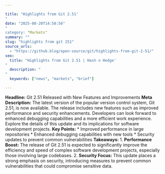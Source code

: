 ```yaml
---

title: "Highlights from Git 2.51'"
date: "2025-08-20T14:58:56""
category: "Markets"
summary: ""
slug: "highlights from git 251"
source_urls:
  - "https://github.blog/open-source/git/highlights-from-git-2-51/"
seo:
  title: "Highlights from Git 2.51 | Hash n Hedge'"
  description: ""
  keywords: ["news", "markets", "brief"]

---
```

**Headline:**  Git 2.51 Released with New Features and Improvements   **Meta Description:**  The latest version of the popular version control system, Git 2.51, is now available. The release includes new features such as improved performance and security enhancements. Developers can look forward to enhanced debugging capabilities and a more efficient work experience. Explore the details of this update and its implications for software development projects.  **Key Points:**  *   Improved performance in large repositories *   Enhanced debugging capabilities with new tools *   Security updates to prevent common vulnerabilities  **Takeaways:**  1.  **Performance Boost:** The release of Git 2.51 is expected to significantly improve the efficiency and speed of complex software development projects, especially those involving large codebases. 2.  **Security Focus:** This update places a strong emphasis on security, introducing measures to prevent common vulnerabilities that could compromise sensitive data. 
